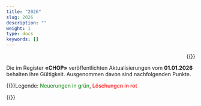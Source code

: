 ```yaml
---
title: "2026"
slug: 2026
description: ""
weight: 1
type: docs
keywords: []
---
```

<p style="text-align: right;">{{<printButton>}}
  
Die im Register **«CHOP»** veröffentlichten Aktualisierungen vom **01.01.2026** behalten ihre Gültigkeit. Ausgenommen davon sind nachfolgenden Punkte. 
  
{{<markdown>}}Legende: <font color="green">Neuerungen in grün</font>, <font color="red">~~Löschungen in rot~~</font>
  
 {{</markdown>}}